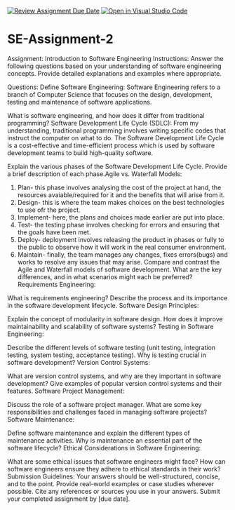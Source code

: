 [![Review Assignment Due Date](https://classroom.github.com/assets/deadline-readme-button-24ddc0f5d75046c5622901739e7c5dd533143b0c8e959d652212380cedb1ea36.svg)](https://classroom.github.com/a/-ucQIGTc)
[![Open in Visual Studio Code](https://classroom.github.com/assets/open-in-vscode-718a45dd9cf7e7f842a935f5ebbe5719a5e09af4491e668f4dbf3b35d5cca122.svg)](https://classroom.github.com/online_ide?assignment_repo_id=15231242&assignment_repo_type=AssignmentRepo)
# SE-Assignment-2
Assignment: Introduction to Software Engineering
Instructions:
Answer the following questions based on your understanding of software engineering concepts. Provide detailed explanations and examples where appropriate.

Questions:
Define Software Engineering:
Software Engineering refers to a branch of Computer Science that focuses on the design, development, testing and maintenance of software applications.

What is software engineering, and how does it differ from traditional programming?
Software Development Life Cycle (SDLC):
From my understanding, traditional programming involves writing specific codes that instruct the computer on what to do. The Software Development Life Cycle is a cost-effective and time-efficient process which is used by software development teams to build high-quality software. 

Explain the various phases of the Software Development Life Cycle. Provide a brief description of each phase.Agile vs. Waterfall Models:
 1. Plan- this phase involves analysing the cost of the project at hand, the resources avaiable/required for it and the benefits that will arise from it.
 2. Design- this is where the team makes choices on the best technologies to use ofr the project.
 3. Implement- here, the plans and choices made earlier are put into place.
 4. Test- the testing phase involves checking for errors and ensuring that the goals have been met.
 5. Deploy- deployment involves releasing the product in phases or fully to the public to observe how it will work in the real consumer environment.
 6. Maintain- finally, the team manages any changes, fixes errors(bugs) and works to resolve any issues that may arise.
Compare and contrast the Agile and Waterfall models of software development. What are the key differences, and in what scenarios might each be preferred?
Requirements Engineering:

What is requirements engineering? Describe the process and its importance in the software development lifecycle.
Software Design Principles:

Explain the concept of modularity in software design. How does it improve maintainability and scalability of software systems?
Testing in Software Engineering:

Describe the different levels of software testing (unit testing, integration testing, system testing, acceptance testing). Why is testing crucial in software development?
Version Control Systems:

What are version control systems, and why are they important in software development? Give examples of popular version control systems and their features.
Software Project Management:

Discuss the role of a software project manager. What are some key responsibilities and challenges faced in managing software projects?
Software Maintenance:

Define software maintenance and explain the different types of maintenance activities. Why is maintenance an essential part of the software lifecycle?
Ethical Considerations in Software Engineering:

What are some ethical issues that software engineers might face? How can software engineers ensure they adhere to ethical standards in their work?
Submission Guidelines:
Your answers should be well-structured, concise, and to the point.
Provide real-world examples or case studies wherever possible.
Cite any references or sources you use in your answers.
Submit your completed assignment by [due date].
